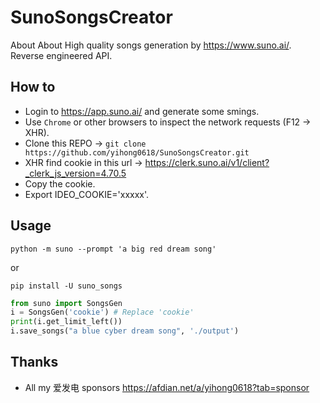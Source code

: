 # SunoSongsCreator
About About High quality songs generation by https://www.suno.ai/. Reverse engineered API.

## How to
- Login to https://app.suno.ai/ and generate some smings.
- Use `Chrome` or other browsers to inspect the network requests (F12 -> XHR).
- Clone this REPO -> `git clone https://github.com/yihong0618/SunoSongsCreator.git`
- XHR find cookie in this url -> https://clerk.suno.ai/v1/client?_clerk_js_version=4.70.5 
- Copy the cookie.
- Export IDEO_COOKIE='xxxxx'.

## Usage

```
python -m suno --prompt 'a big red dream song'
```

or
```
pip install -U suno_songs
```

```python
from suno import SongsGen
i = SongsGen('cookie') # Replace 'cookie'
print(i.get_limit_left())
i.save_songs("a blue cyber dream song", './output')
```

## Thanks

- All my 爱发电 sponsors https://afdian.net/a/yihong0618?tab=sponsor